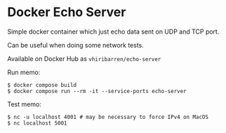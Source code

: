 # Docker Echo Server

Simple docker container which just echo data sent on UDP and TCP port.

Can be useful when doing some network tests.

Available on Docker Hub as `vhiribarren/echo-server`

Run memo:

    $ docker compose build
    $ docker compose run --rm -it --service-ports echo-server

Test memo:

    $ nc -u localhost 4001 # may be necessary to force IPv4 on MacOS
    $ nc localhost 5001
